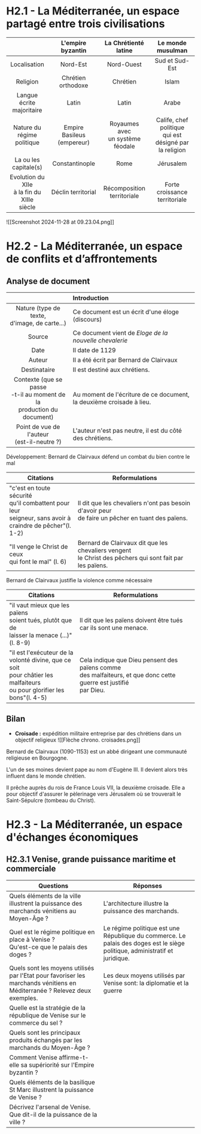 # H2.1 - La Méditerranée, un espace partagé entre trois civilisations

|                                                  |       L'empire byzantin       |        La Chrétienté latine         |                     Le monde musulman                     |
| :----------------------------------------------: | :---------------------------: | :---------------------------------: | :-------------------------------------------------------: |
|                   Localisation                   |           Nord-Est            |             Nord-Ouest              |                      Sud et Sud-Est                       |
|                     Religion                     |      Chrétien orthodoxe       |              Chrétien               |                           Islam                           |
|           Langue écrite<br>majoritaire           |             Latin             |                Latin                |                           Arabe                           |
|          Nature du<br>régime politique           | Empire<br>Basileus (empereur) | Royaumes avec<br>un système féodale | Calife, chef politique<br>qui est désigné par la religion |
|             La ou les<br>capitale(s)             |        Constantinople         |                Rome                 |                         Jérusalem                         |
| Evolution du XIIe<br>à la fin du XIIIe<br>siècle |      Déclin territorial       |    Récomposition<br>territoriale    |             Forte croissance<br>territoriale              |

![[Screenshot 2024-11-28 at 09.23.04.png]]

# H2.2 - La Méditerranée, un espace de conflits et d’affrontements
## Analyse de document

|                                                                                | Introduction                                                            |
|:------------------------------------------------------------------------------:|:----------------------------------------------------------------------- |
|                Nature (type de texte,<br>d'image, de carte...)                 | Ce document est un écrit d'une éloge (discours)                         |
|                                     Source                                     | Ce document vient de *Eloge de la nouvelle chevalerie*                  |
|                                      Date                                      | Il date de 1129                                                         |
|                                     Auteur                                     | Il a été écrit par Bernard de Clairvaux                                 |
|                                  Destinataire                                  | Il est destiné aux chrétiens.                                           |
| Contexte (que se passe<br>-t-il au moment de la<br>production du <br>document) | Au moment de l'écriture de ce document,<br>la deuxième croisade à lieu. |
|                 Point de vue de l'auteur<br>(est-il-neutre ?)                  | L'auteur n'est pas neutre, il est du côté des chrétiens.                |
Développement:
Bernard de Clairvaux défend un combat du bien contre le mal

| Citations                                                                                                        | Reformulations                                                                                              |
| ---------------------------------------------------------------------------------------------------------------- | ----------------------------------------------------------------------------------------------------------- |
| "c'est en toute sécurité<br>qu'il combattent pour leur<br>seigneur, sans avoir à <br>craindre de pêcher"(l. 1-2) | Il dit que les chevaliers n'ont pas besoin d'avoir peur <br>de faire un pêcher en tuant des païens.         |
| "Il venge le Christ de ceux<br>qui font le mal" (l. 6)                                                           | Bernard de Clairvaux dit que les chevaliers vengent <br>le Christ des pêchers qui sont fait par les païens. |

Bernard de Clairvaux justifie la violence comme nécessaire

| Citations                                                                                                                        | Reformulations                                                                                                        |
| -------------------------------------------------------------------------------------------------------------------------------- | --------------------------------------------------------------------------------------------------------------------- |
| "il vaut mieux que les païens<br>soient tués, plutôt que de<br>laisser la menace (...)"(l. 8-9)                                  | Il dit que les païens doivent être tués car ils sont une menace.                                                      |
| "il est l'exécuteur de la <br>volonté divine, que ce soit<br>pour châtier les malfaiteurs<br>ou pour glorifier les bons"(l. 4-5) | Cela indique que Dieu pensent des païens comme<br>des malfaiteurs, et que donc cette guerre est justifié<br>par Dieu. |
## Bilan

- **Croisade :** expédition militaire entreprise par des chrétiens dans un objectif religieux
![[Flèche chrono. croisades.png]]

Bernard de Clairvaux (1090-1153) est un abbé dirigeant une communauté religieuse en Bourgogne.

L'un de ses moines devient pape au nom d'Eugène III. Il devient alors très influent dans le monde chrétien.

Il prêche auprès du rois de France Louis VII, la deuxième croisade. Elle a pour objectif d'assurer le pèlerinage vers Jérusalem où se trouverait le Saint-Sépulcre (tombeau du Christ).

# H2.3 - La Méditerranée, un espace d'échanges économiques
## H2.3.1 Venise, grande puissance maritime et commerciale

| Questions                                                                                                                 | Réponses                                                                                                                    |
| ------------------------------------------------------------------------------------------------------------------------- | --------------------------------------------------------------------------------------------------------------------------- |
| Quels éléments de la ville illustrent la puissance des marchands vénitiens au Moyen-Âge ?                                 | L'architecture illustre la puissance des marchands.                                                                         |
| Quel est le régime politique en place à Venise ?<br>Qu'est-ce que le palais des doges ?                                   | Le régime politique est une République du commerce. Le palais des doges est le siège politique, administratif et juridique. |
| Quels sont les moyens utilisés par l'Etat pour favoriser les marchands vénitiens en Méditerranée ? Relevez deux exemples. | Les deux moyens utilisés par Venise sont: la diplomatie et la guerre                                                        |
| Quelle est la stratégie de la république de Venise sur le commerce du sel ?                                               |                                                                                                                             |
| Quels sont les principaux produits échangés par les marchands du Moyen-Âge ?                                              |                                                                                                                             |
| Comment Venise affirme-t-elle sa supériorité sur l'Empire byzantin ?                                                      |                                                                                                                             |
| Quels éléments de la basilique St Marc illustrent la puissance de Venise ?                                                |                                                                                                                             |
| Décrivez l'arsenal de Venise. Que dit-il de la puissance de la ville ?                                                    |                                                                                                                             |
